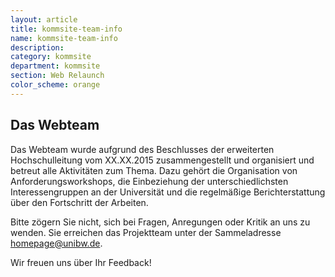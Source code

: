 ```yaml
---
layout: article
title: kommsite-team-info
name: kommsite-team-info
description: 
category: kommsite
department: kommsite
section: Web Relaunch
color_scheme: orange
---
```


<h2> Das Webteam</h2>

<p>Das Webteam wurde aufgrund des Beschlusses der erweiterten Hochschulleitung vom XX.XX.2015 zusammengestellt und organisiert und betreut alle Aktivitäten zum Thema. Dazu gehört die Organisation von Anforderungsworkshops, die Einbeziehung der unterschiedlichsten Interessengruppen an der Universität und die regelmäßige Berichterstattung über den Fortschritt der Arbeiten.
</p>
<p>Bitte zögern Sie nicht, sich bei Fragen, Anregungen oder Kritik an uns zu wenden. Sie erreichen das Projektteam unter der Sammeladresse <a class="btn btn-default btn-theme-colored" href="mailto:homepage@unibw.de">homepage@unibw.de</a>.</p>

<p>Wir freuen uns über Ihr Feedback!</p>